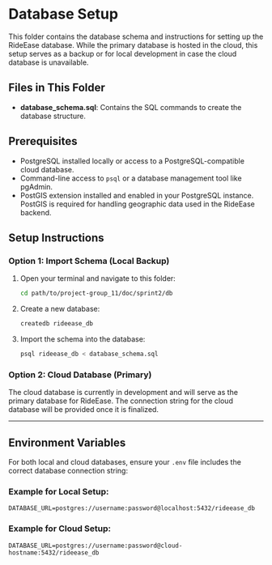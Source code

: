 # Database Setup

This folder contains the database schema and instructions for setting up the RideEase database. While the primary database is hosted in the cloud, this setup serves as a backup or for local development in case the cloud database is unavailable.

## Files in This Folder
- **database_schema.sql**: Contains the SQL commands to create the database structure.

## Prerequisites
- PostgreSQL installed locally or access to a PostgreSQL-compatible cloud database.
- Command-line access to `psql` or a database management tool like pgAdmin.
- PostGIS extension installed and enabled in your PostgreSQL instance. PostGIS is required for handling geographic data used in the RideEase backend.

## Setup Instructions

### Option 1: Import Schema (Local Backup)
1. Open your terminal and navigate to this folder:
    ```bash
    cd path/to/project-group_11/doc/sprint2/db
    ```

2. Create a new database:
    ```bash
    createdb rideease_db
    ```

3. Import the schema into the database:
    ```bash
    psql rideease_db < database_schema.sql
    ```

### Option 2: Cloud Database (Primary)
The cloud database is currently in development and will serve as the primary database for RideEase. The connection string for the cloud database will be provided once it is finalized.

---

## Environment Variables
For both local and cloud databases, ensure your `.env` file includes the correct database connection string:

### Example for Local Setup:
```plaintext
DATABASE_URL=postgres://username:password@localhost:5432/rideease_db
```

### Example for Cloud Setup:
```plaintext
DATABASE_URL=postgres://username:password@cloud-hostname:5432/rideease_db
```

